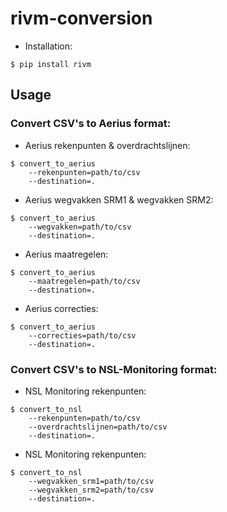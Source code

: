 # rivm-conversion

- Installation:
```
$ pip install rivm
```

## Usage

### Convert CSV's to Aerius format:

- Aerius rekenpunten & overdrachtslijnen:
```
$ convert_to_aerius
    --rekenpunten=path/to/csv
    --destination=.
```

- Aerius wegvakken SRM1 & wegvakken SRM2:
```
$ convert_to_aerius
    --wegvakken=path/to/csv
    --destination=.
```

- Aerius maatregelen:
```
$ convert_to_aerius
    --maatregelen=path/to/csv
    --destination=.
```

- Aerius correcties:
```
$ convert_to_aerius
    --correcties=path/to/csv
    --destination=.
```

### Convert CSV's to NSL-Monitoring format:

- NSL Monitoring rekenpunten:
```
$ convert_to_nsl
    --rekenpunten=path/to/csv
    --overdrachtslijnen=path/to/csv
    --destination=.
```

- NSL Monitoring rekenpunten:
```
$ convert_to_nsl
    --wegvakken_srm1=path/to/csv
    --wegvakken_srm2=path/to/csv
    --destination=.
```
